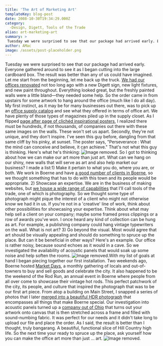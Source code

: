 ```yaml
---
title: 'The Art of Marketing Art'
templateKey: blog-post
date: 2008-10-30T19:34:29.000Z
category: 
  -Design, Digett, Tools of the Trade
alias: art-marketing-art
summary: > 
 Tuesday we were surprised to see that our package had arrived early. Everyone gathered around to see it as I began cutting into the large cardboard box. The result was better than any of us could have imagined. Let me start from the beginning, let me back up the truck. We had our offices renovated not too long ago with a new Digett sign, new light fixtures, and new paint throughout. Everything looked great, but the freshly painted walls were a little bland—they needed some help.
author: AMac
image: /assets/post-placeholder.png
---
```


Tuesday we were surprised to see that our package had arrived early. Everyone gathered around to see it as I began cutting into the large cardboard box. The result was better than any of us could have imagined. Let me start from the beginning, let me back up the truck. [We had our offices renovated](/2007/12/20/fresh-team-members-fresh-paint-at-digett) not too long ago with a new Digett sign, new light fixtures, and new paint throughout. Everything looked great, but the freshly painted walls were a little bland—they needed some help. So the order came in from upstairs for some artwork to hang around the office (much like I do all day). My first instinct, as it may be for many businesses out there, was to pick up an [office supply catalog](http://staples.com) and see what they offered in terms of office art. We have plenty of those types of magazines piled up in the supply closet. As I flipped [page after page of clichéd inspirational posters](http://www.successories.com), I realized there must be hundreds, if not thousands, of companies out there with these same images on the walls. These won't set us apart. Secondly, they're not unique, and they don't inspire. I've seen this guy before, dangling from that same cliff by his pinky, at sunset. The poster says, "Perseverance : What the mind can conceive and believe, it can achieve." That's not what this guy is thinking. Here's what he's thinking: ![Image removed.](/core/misc/icons/e32700/error.svg "This image has been removed. For security reasons, only images from the local domain are allowed.") So I got to thinking about how we can make our art more than just art. What can we hang on our shiny, new walls that will serve as art and also help market our business? I made a list:1) Make it pertain to what you do, where you are, or both. We work in Boerne and have [a good number of clients in Boerne](/our-work), so we thought something that has to do with this town and its people would be appropriate. 2) Showcase an expertise. We are in the business of making websites, but [we house a wide range of capabilities](/services) that I'll call tools of the trade, one of which is photography. So we thought some type of photograph might pique the interest of a client who might not otherwise know we had it in us. If you're not in a 'creative' line of work, think about other possibilities for showcasing your expertise. Think about what may help sell a client on your company; maybe some framed press clippings or a row of awards you've won. I once heard any kind of collection can be hung as art. For example, a publishing company could hang vintage typewriters on the wall. What is not art? 3) Go beyond the visual. Most would agree that art should be visually appealing and should do something to spruce up the place. But can it be beneficial in other ways? Here's an example. Our office is rather noisy, because sound echoes as it would in a cave. So we investigated the availability of acoustic panels that would soak up some noise and help soften the rooms. ![Image removed.](/core/misc/icons/e32700/error.svg "This image has been removed. For security reasons, only images from the local domain are allowed.")With my list of goals at hand I began piecing together our first installation. Two weekends ago, Boerne hosted [Market Days](http://www.boerne-tx.net/), a monthly gathering of locals and out-of-towners to buy and sell goods and celebrate the city. It also happened to be the weekend of the Rod Run, an annual event in Boerne where people from all over come to showcase their vintage hot rods. This perfect patchwork of the city, its people, and culture that inspired the photograph that was to be our first art piece. From atop a building on Main Street, I snapped a series of photos that I later [merged into a beautiful HDR photograph](http://flickr.com/photos/digett/sets/72157607988270090/) that encompasses all things that make Boerne special. Our investigation into acoustic panels turned up a [company out of Ohio](http://www.audimutesoundproofing.com/) that turns out your artwork onto canvas that is then stretched across a frame and filled with sound-numbing fabric. It was perfect for our needs and it didn't take long to upload our file and place the order. As I said, the result is better than I thought, truly bangarang. A beautiful, functional slice of Hill Country high life. So the next time your ready to spruce up the place, ask yourself how you can make the office art more than just ... art. ![Image removed.](/core/misc/icons/e32700/error.svg "This image has been removed. For security reasons, only images from the local domain are allowed.")